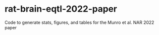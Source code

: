 # rat-brain-eqtl-2022-paper
 Code to generate stats, figures, and tables for the Munro et al. NAR 2022 paper
